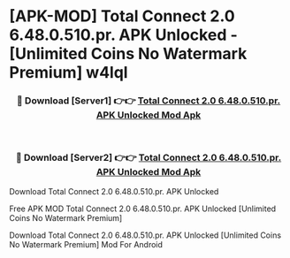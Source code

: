 # [APK-MOD] Total Connect 2.0 6.48.0.510.pr. APK Unlocked - [Unlimited Coins No Watermark Premium] w4lql



<div align="center">
<h3>🔴 Download [Server1] 👉👉 <a href="https://momento.my/?title=Total_Connect_2.0_6.48.0.510.pr._APK_Unlocked">Total Connect 2.0 6.48.0.510.pr. APK Unlocked Mod Apk</a></h3><br>

<h3>🔴 Download [Server2] 👉👉 <a href="https://momento.my/?title=Total_Connect_2.0_6.48.0.510.pr._APK_Unlocked">Total Connect 2.0 6.48.0.510.pr. APK Unlocked Mod Apk</a></h3>
</div>



Download Total Connect 2.0 6.48.0.510.pr. APK Unlocked 

Free APK MOD Total Connect 2.0 6.48.0.510.pr. APK Unlocked [Unlimited Coins No Watermark Premium]

Download Total Connect 2.0 6.48.0.510.pr. APK Unlocked [Unlimited Coins No Watermark Premium] Mod For Android
